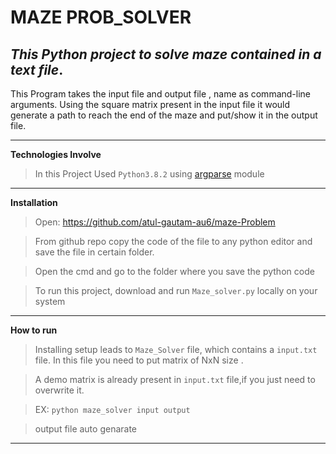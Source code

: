 # MAZE PROB_SOLVER 

## _This Python project to solve maze contained in a text file_.

This Program takes the input file and output file , name as command-line arguments.
Using the square matrix present in the input file it would generate a path to reach the end of the maze and put/show it in the output file.

***


**Technologies Involve**

>In this Project Used `Python3.8.2` using [argparse](https://docs.python.org/3/library/argparse.html) module

***


**Installation**
> Open:  https://github.com/atul-gautam-au6/maze-Problem

> From github repo copy the code of the file to any python editor and save the file in certain folder.

> Open the cmd and go to the folder where you save the python code

> To run this project, download and run `Maze_solver.py` locally on your system 
***


**How to run**
>Installing setup leads to `Maze_Solver` file, which contains a `input.txt` file. In this file you need to put matrix of NxN size .

>A demo matrix is already present in `input.txt` file,if you just need to overwrite it.

> EX: `python maze_solver input output`

>  output file auto genarate
***

